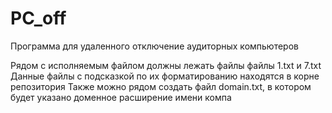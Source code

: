 # PC_off

Программа для удаленного отключение аудиторных компьютеров

Рядом с исполняемым файлом должны лежать файлы файлы 1.txt и 7.txt
Данные файлы с подсказкой по их форматированию находятся в корне репозитория
Также можно рядом создать файл domain.txt, в котором будет указано доменное расширение имени компа
